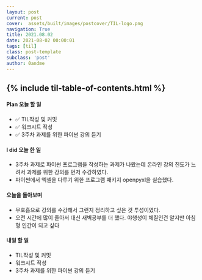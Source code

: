 ```yaml
---
layout: post
current: post
cover:  assets/built/images/postcover/TIL-logo.png
navigation: True
title: 2021.08.02
date: 2021-08-02 00:00:01
tags: [til]
class: post-template
subclass: 'post'
author: 0andme
---
```

{% include til-table-of-contents.html %}
---


<!-- excerpt-start -->

#### Plan 오늘 할 일
+ ✅ TIL작성 및 커밋
+ ✅ 워크시트 작성
+ ✅ 3주차 과제를 위한 파이썬 강의 듣기

#### I did 오늘 한 일
+ 3주차 과제로 파이썬 프로그램을 작성하는 과제가 나왔는데 온라인 강의 진도가 느려서 과제를 위한 강의를 먼저 수강하였다.
+ 파이썬에서 엑셀을 다루기 위한 프로그램 패키지 openpyxl을 실습했다.

#### 오늘을 돌아보며
+ 무호흡으로 강의를 수강해서 그런지 정리하고 싶은 것 투성이였다.
+ 오전 시간에 많이 졸아서 대신 새벽공부를 더 했다. 야행성이 체질인건 알지만 아침형 인간이 되고 싶다

#### 내일 할 일
+ TIL작성 및 커밋
+ 워크시트 작성
+ 3주차 과제를 위한 파이썬 강의 듣기